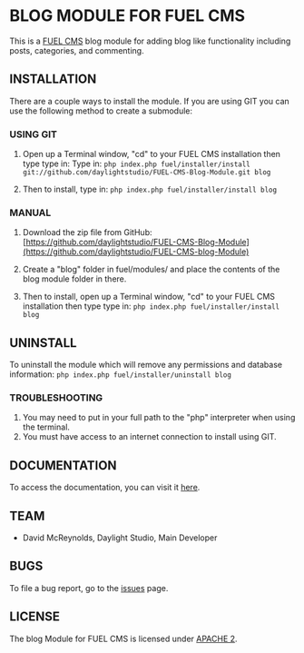 # BLOG MODULE FOR FUEL CMS
This is a [FUEL CMS](http://www.getfuelcms.com) blog module for adding blog like functionality including posts, categories, and commenting.

## INSTALLATION
There are a couple ways to install the module. If you are using GIT you can use the following method
to create a submodule:

### USING GIT
1. Open up a Terminal window, "cd" to your FUEL CMS installation then type type in: 
Type in:
``php index.php fuel/installer/install git://github.com/daylightstudio/FUEL-CMS-Blog-Module.git blog``

2. Then to install, type in:
``php index.php fuel/installer/install blog``


### MANUAL
1. Download the zip file from GitHub:
[https://github.com/daylightstudio/FUEL-CMS-Blog-Module](https://github.com/daylightstudio/FUEL-CMS-blog-Module)

2. Create a "blog" folder in fuel/modules/ and place the contents of the blog module folder in there.

3. Then to install, open up a Terminal window, "cd" to your FUEL CMS installation then type type in:
``php index.php fuel/installer/install blog``

## UNINSTALL

To uninstall the module which will remove any permissions and database information:
``php index.php fuel/installer/uninstall blog``

### TROUBLESHOOTING
1. You may need to put in your full path to the "php" interpreter when using the terminal.
2. You must have access to an internet connection to install using GIT.


## DOCUMENTATION
To access the documentation, you can visit it [here](http://www.getfuelcms.com/user_guide/modules/blog).

## TEAM
* David McReynolds, Daylight Studio, Main Developer

## BUGS
To file a bug report, go to the [issues](https://github.com/daylightstudio/FUEL-CMS-Blog-Module/issues) page.

## LICENSE
The blog Module for FUEL CMS is licensed under [APACHE 2](http://www.apache.org/licenses/LICENSE-2.0).